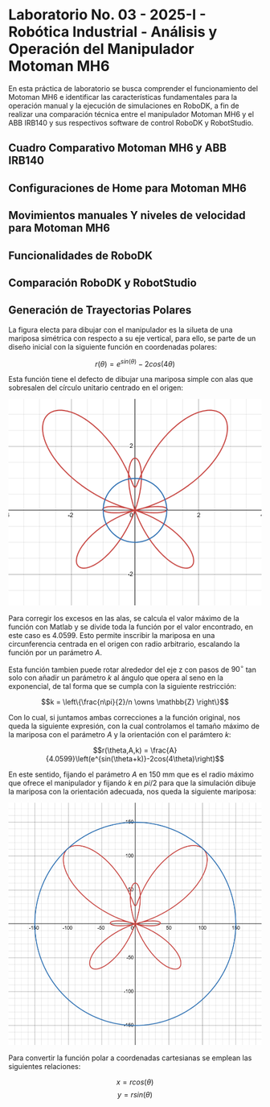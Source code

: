 # Laboratorio No. 03 - 2025-I - Robótica Industrial - Análisis y Operación del Manipulador Motoman MH6

En esta práctica de laboratorio se busca comprender el funcionamiento del Motoman MH6 e identificar las características fundamentales para la operación manual y la ejecución de simulaciones en RoboDK, a fin de realizar una comparación técnica entre el manipulador Motoman MH6 y el ABB IRB140 y sus respectivos software de control RoboDK y RobotStudio.

## Cuadro Comparativo Motoman MH6 y ABB IRB140

## Configuraciones de Home para Motoman MH6

## Movimientos manuales Y niveles de velocidad para Motoman MH6

## Funcionalidades de RoboDK

## Comparación RoboDK y RobotStudio

## Generación de Trayectorias Polares

La figura electa para dibujar con el manipulador es la silueta de una mariposa simétrica con respecto a su eje vertical, para ello, se parte de un diseño inicial con la siguiente función en coordenadas polares:

$$r(\theta) = e^{sin(\theta)}-2cos(4\theta)$$

Esta función tiene el defecto de dibujar una mariposa simple con alas que sobresalen del círculo unitario centrado en el origen:

<p align="center">
   <img src="Figuras\Lab3\Sin inscribir.png" alt="Mariposa pequeña" width="600"><br> 

Para corregir los excesos en las alas, se calcula el valor máximo de la función con Matlab y se divide toda la función por el valor encontrado, en este caso es 4.0599. Esto permite inscribir la mariposa en una circunferencia centrada en el origen con radio arbitrario, escalando la función por un parámetro $A$.

Esta función tambien puede rotar alrededor del eje z con pasos de $90^\circ$ tan solo con añadir un parámetro $k$ al ángulo que opera al seno en la exponencial, de tal forma que se cumpla con la siguiente restricción:

$$k = \left\{\frac{n\pi}{2}/n \owns \mathbb{Z} \right\}$$

Con lo cual, si juntamos ambas correcciones a la función original, nos queda la siguiente expresión, con la cual controlamos el tamaño máximo de la mariposa con el parámetro $A$ y la orientación con el parámtero $k$:

$$r(\theta,A,k) = \frac{A}{4.0599}\left(e^{sin(\theta+k)}-2cos(4\theta)\right)$$

En este sentido, fijando el parámetro $A$ en 150 mm que es el radio máximo que ofrece el manipulador y fijando $k$ en $pi/2$ para que la simulación dibuje la mariposa con la orientación adecuada, nos queda la siguiente mariposa:
 
<p align="center">
   <img src="Figuras\Lab3\Inscrito.png" alt="Mariposa grande" width="600"><br> 

Para convertir la función polar a coordenadas cartesianas se emplean las siguientes relaciones:

$$x=rcos(\theta)$$
$$y=rsin(\theta)$$

